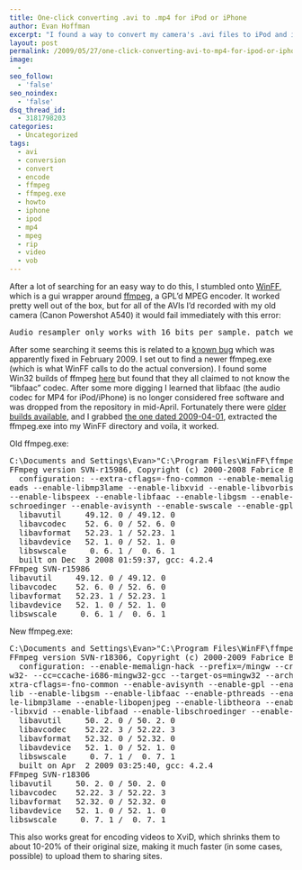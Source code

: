 ```yaml
---
title: One-click converting .avi to .mp4 for iPod or iPhone
author: Evan Hoffman
excerpt: "I found a way to convert my camera's .avi files to iPod and iPhone-compatible .mp4 files with minimal effort.  The .mp4 files are also significantly smaller."
layout: post
permalink: /2009/05/27/one-click-converting-avi-to-mp4-for-ipod-or-iphone/
image:
  - 
seo_follow:
  - 'false'
seo_noindex:
  - 'false'
dsq_thread_id:
  - 3181798203
categories:
  - Uncategorized
tags:
  - avi
  - conversion
  - convert
  - encode
  - ffmpeg
  - ffmpeg.exe
  - howto
  - iphone
  - ipod
  - mp4
  - mpeg
  - rip
  - video
  - vob
---
```

After a lot of searching for an easy way to do this, I stumbled onto <a href="http://winff.org/html/" onclick="_gaq.push(['_trackEvent', 'outbound-article', 'http://winff.org/html/', 'WinFF']);" >WinFF</a>, which is a gui wrapper around <a href="http://www.ffmpeg.org/" onclick="_gaq.push(['_trackEvent', 'outbound-article', 'http://www.ffmpeg.org/', 'ffmpeg']);" >ffmpeg</a>, a GPL&#8217;d MPEG encoder. It worked pretty well out of the box, but for all of the AVIs I&#8217;d recorded with my old camera (Canon Powershot A540) it would fail immediately with this error:

<pre>Audio resampler only works with 16 bits per sample. patch welcome.</pre>

After some searching it seems this is related to a <a href="https://roundup.mplayerhq.hu/roundup/ffmpeg/issue582" onclick="_gaq.push(['_trackEvent', 'outbound-article', 'https://roundup.mplayerhq.hu/roundup/ffmpeg/issue582', 'known bug']);" >known bug</a> which was apparently fixed in February 2009. I set out to find a newer ffmpeg.exe (which is what WinFF calls to do the actual conversion). I found some Win32 builds of ffmpeg <a href="http://ffmpeg.arrozcru.org/builds/" onclick="_gaq.push(['_trackEvent', 'outbound-article', 'http://ffmpeg.arrozcru.org/builds/', 'here']);" >here</a> but found that they all claimed to not know the &#8220;libfaac&#8221; codec. After some more digging I learned that libfaac (the audio codec for MP4 for iPod/iPhone) is no longer considered free software and was dropped from the repository in mid-April. Fortunately there were <a href="http://ffmpeg.arrozcru.org/autobuilds/ffmpeg/mingw32/static/" onclick="_gaq.push(['_trackEvent', 'outbound-article', 'http://ffmpeg.arrozcru.org/autobuilds/ffmpeg/mingw32/static/', 'older builds available']);" >older builds available</a>, and I grabbed <a href="http://ffmpeg.arrozcru.org/autobuilds/ffmpeg/mingw32/static/ffmpeg-r18306-swscale-r29124-mingw32-static.tar.bz2" onclick="_gaq.push(['_trackEvent', 'outbound-article', 'http://ffmpeg.arrozcru.org/autobuilds/ffmpeg/mingw32/static/ffmpeg-r18306-swscale-r29124-mingw32-static.tar.bz2', 'the one dated 2009-04-01']);" >the one dated 2009-04-01</a>, extracted the ffmpeg.exe into my WinFF directory and voila, it worked.

Old ffmpeg.exe:

<pre>C:\Documents and Settings\Evan>"C:\Program Files\WinFF\ffmpeg.exe" -version
FFmpeg version SVN-r15986, Copyright (c) 2000-2008 Fabrice Bellard, et al.
  configuration: --extra-cflags=-fno-common --enable-memalign-hack --enable-pthr
eads --enable-libmp3lame --enable-libxvid --enable-libvorbis --enable-libtheora
--enable-libspeex --enable-libfaac --enable-libgsm --enable-libx264 --enable-lib
schroedinger --enable-avisynth --enable-swscale --enable-gpl
  libavutil     49.12. 0 / 49.12. 0
  libavcodec    52. 6. 0 / 52. 6. 0
  libavformat   52.23. 1 / 52.23. 1
  libavdevice   52. 1. 0 / 52. 1. 0
  libswscale     0. 6. 1 /  0. 6. 1
  built on Dec  3 2008 01:59:37, gcc: 4.2.4
FFmpeg SVN-r15986
libavutil     49.12. 0 / 49.12. 0
libavcodec    52. 6. 0 / 52. 6. 0
libavformat   52.23. 1 / 52.23. 1
libavdevice   52. 1. 0 / 52. 1. 0
libswscale     0. 6. 1 /  0. 6. 1</pre>

New ffmpeg.exe:

<pre>C:\Documents and Settings\Evan>"C:\Program Files\WinFF\ffmpeg.exe" -version
FFmpeg version SVN-r18306, Copyright (c) 2000-2009 Fabrice Bellard, et al.
  configuration: --enable-memalign-hack --prefix=/mingw --cross-prefix=i686-ming
w32- --cc=ccache-i686-mingw32-gcc --target-os=mingw32 --arch=i686 --cpu=i686 --e
xtra-cflags=-fno-common --enable-avisynth --enable-gpl --enable-zlib --enable-bz
lib --enable-libgsm --enable-libfaac --enable-pthreads --enable-libvorbis --enab
le-libmp3lame --enable-libopenjpeg --enable-libtheora --enable-libspeex --enable
-libxvid --enable-libfaad --enable-libschroedinger --enable-libx264
  libavutil     50. 2. 0 / 50. 2. 0
  libavcodec    52.22. 3 / 52.22. 3
  libavformat   52.32. 0 / 52.32. 0
  libavdevice   52. 1. 0 / 52. 1. 0
  libswscale     0. 7. 1 /  0. 7. 1
  built on Apr  2 2009 03:25:40, gcc: 4.2.4
FFmpeg SVN-r18306
libavutil     50. 2. 0 / 50. 2. 0
libavcodec    52.22. 3 / 52.22. 3
libavformat   52.32. 0 / 52.32. 0
libavdevice   52. 1. 0 / 52. 1. 0
libswscale     0. 7. 1 /  0. 7. 1</pre>

This also works great for encoding videos to XviD, which shrinks them to about 10-20% of their original size, making it much faster (in some cases, possible) to upload them to sharing sites.